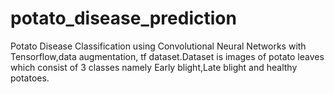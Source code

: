 # potato_disease_prediction

Potato Disease Classification using Convolutional Neural Networks with Tensorflow,data augmentation, tf dataset.Dataset is images of potato leaves 
which consist of 3 classes namely Early blight,Late blight and healthy potatoes.
 
